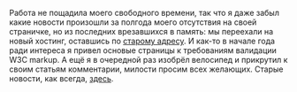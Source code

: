 ﻿Работа не пощадила моего свободного времени, так что я даже забыл какие новости произошли за полгода моего отсутствия на своей страничке, но из последних врезавшихся в память: мы переехали на новый хостинг, оставшись по [старому адресу](http://www.magicteam.net). И как-то в начале года ради интереса я привел основые страницы к требованиям валидации W3C markup. А ещё я в очередной раз изобрёл велосипед и прикрутил к своим статьям комментарии, милости просим всех желающих.
Старые новости, как всегда, [здесь](/archive.html).


